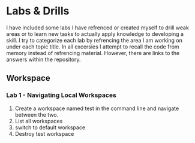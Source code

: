# Labs & Drills

I have included some labs I have refrenced or created myself to drill weak areas or to learn new tasks to actually apply knowledge to developing a skill. 
I try to categorize each lab by refrencing the area I am working on under each topic title. In all excersies I attempt to recall the code from memory instead of refrencing material.
However, there are links to the answers within the repository.

## Workspace
### Lab 1 - Navigating Local Workspaces 
1. Create a workspace named test in the command line and navigate between the two.
2. List all workspaces
3. switch to default workspace
4. Destroy test workspace
